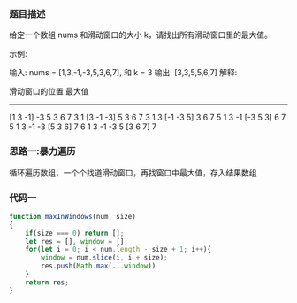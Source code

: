 ### 题目描述

给定一个数组 nums 和滑动窗口的大小 k，请找出所有滑动窗口里的最大值。

示例:

输入: nums = [1,3,-1,-3,5,3,6,7], 和 k = 3
输出: [3,3,5,5,6,7] 
解释: 

  滑动窗口的位置                最大值
---------------               -----
[1  3  -1] -3  5  3  6  7       3
 1 [3  -1  -3] 5  3  6  7       3
 1  3 [-1  -3  5] 3  6  7       5
 1  3  -1 [-3  5  3] 6  7       5
 1  3  -1  -3 [5  3  6] 7       6
 1  3  -1  -3  5 [3  6  7]      7

### 思路一:暴力遍历

循环遍历数组，一个个找道滑动窗口，再找窗口中最大值，存入结果数组

### 代码一

```js
function maxInWindows(num, size)
{
    if(size === 0) return [];
    let res = [], window = [];
    for(let i = 0; i < num.length - size + 1; i++){
        window = num.slice(i, i + size);
        res.push(Math.max(...window))
    }
    return res;
}
```



